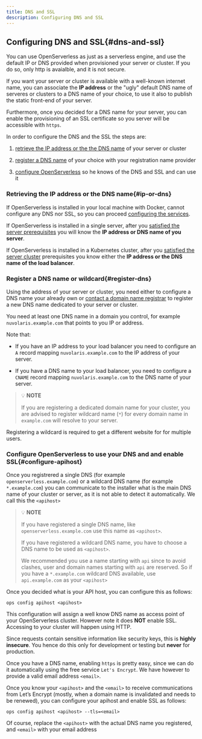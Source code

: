 ```yaml
---
title: DNS and SSL
description: Configuring DNS and SSL
---
```

## Configuring DNS and SSL{#dns-and-ssl}
You can use OpenServerless as just as a serverless engine, and use the
default IP or DNS provided when provisioned your server or cluster. If
you do so, only http is avaialble, and it is not secure.

If you want your server or cluster is available with a well-known
internet name, you can associate the **IP address** or the "ugly"
default DNS name of serveres or clusters to a DNS name of your choice,
to use it also to publish the static front-end of your server.

Furthermore, once you decided for a DNS name for your server, you can
enable the provisioning of an SSL certificate so you server will be
accessible with `https`.

In order to configure the DNS and the SSL the steps are:

1. [retrieve the IP address or the the DNS name](#ip-or-dns) of your
    server or cluster

2. [register a DNS name](#register-dns) of your choice with your
    registration name provider

3. [configure OpenServerless](#configure-apihost) so he knows of the DNS and
    SSL and can use it

### Retrieving the IP address or the DNS name{#ip-or-dns}
If OpenServerless is installed in your local machine with Docker, cannot
configure any DNS nor SSL, so you can proceed [configuring the
services](/docs/installation/configure/services/).

If OpenServerless is installed in a single server, after you 
[satisfied the server prerequisites](/docs/installation/prereq/server/) you will
know the **IP address or DNS name of you server**.

If OpenServerless is installed in a Kubernetes cluster, after you 
[satisfied the server cluster](/docs/installation/prereq/server/) prerequisites 
you know either the **IP address or the DNS name of the load balancer**.

### Register a DNS name or wildcard{#register-dns}
Using the address of your server or cluster, you need either to
configure a DNS name your already own or [contact a domain name
registrar](https://www.icann.org/en/accredited-registrars) to register a
new DNS name dedicated to your server or cluster.

You need at least one DNS name in a domain you control, for example
`nuvolaris.example.com` that points to you IP or address.

Note that:

- If you have an IP address to your load balancer you need to
    configure an `A` record mapping `nuvolaris.example.com` to the IP
    address of your server.

- If you have a DNS name to your load balancer, you need to configure
    a `CNAME` record mapping `nuvolaris.example.com` to the DNS name of
    your server.

> 💡 **NOTE**
>
> If you are registering a dedicated domain name for your cluster, you are
advised to register wildcard name (`*`) for every domain name in
`example.com` will resolve to your server.

Registering a wildcard is required to get a different website for for
multiple users.

### Configure OpenServerless to use your DNS and and enable SSL{#configure-apihost}
Once you registrered a single DNS (for example `openserverless.example.com`)
or a wildcard DNS name (for example `*.example.com`) you can communicate
to the installer what is the main DNS name of your cluster or server, as
it is not able to detect it automatically. We call this the `<apihost>`

> 💡 **NOTE**
>
> If you have registered a single DNS name, like `openserverless.example.com` 
> use this name as `<apihost>`.
>
> If you have registered a wildcard DNS name, you have to choose a DNS
> name to be used as `<apihost>`.
>
> We recommended you use a name starting with `api` since to avoid
> clashes, user and domain names starting with `api` are reserved. So if
> you have a `*.example.com` wildcard DNS available, use `api.example.com`
> as your `<apihost>`

Once you decided what is your API host, you can configure this as
follows:

    ops config apihost <apihost>

This configuration will assign a well know DNS name as access point of
your OpenServerless cluster. However note it does **NOT** enable SSL.
Accessing to your cluster will happen using HTTP.

Since requests contain sensitive information like security keys, this is
**highly insecure**. You hence do this only for development or testing
but **never** for production.

Once you have a DNS name, enabling `https` is pretty easy, since we can
do it automatically using the free service `Let's Encrypt`. We have
however to provide a valid email address `<email>`.

Once you know your `<apihost>` and the `<email>` to receive
communications from Let’s Encrypt (mostly, when a domain name is
invalidated and needs to be renewed), you can configure your apihost and
enable SSL as follows:

    ops config apihost <apihost> --tls=<email>

Of course, replace the `<apihost>` with the actual DNS name you
registered, and `<email>` with your email address
